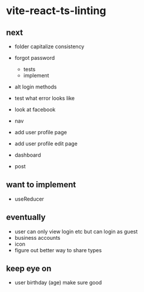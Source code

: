 # vite-react-ts-linting

## next

- folder capitalize consistency

- forgot password
  - tests
  - implement
- alt login methods

- test what error looks like
- look at facebook

- nav

- add user profile page
- add user profile edit page

- dashboard
- post

## want to implement

- useReducer

## eventually

- user can only view login etc but can login as guest
- business accounts
- icon
- figure out better way to share types

## keep eye on

- user birthday (age) make sure good
